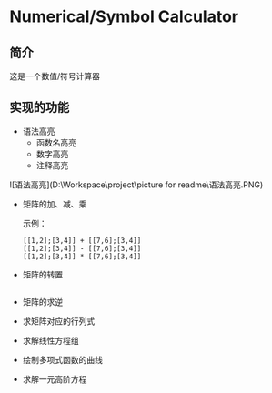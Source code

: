 # Numerical/Symbol Calculator

## 简介

这是一个数值/符号计算器



## 实现的功能

* 语法高亮
    * 函数名高亮
    * 数字高亮
    * 注释高亮

![语法高亮](D:\Workspace\project\picture for readme\语法高亮.PNG)



* 矩阵的加、减、乘

  示例：

  ```
  [[1,2];[3,4]] + [[7,6];[3,4]]
  [[1,2];[3,4]] - [[7,6];[3,4]]
  [[1,2];[3,4]] * [[7,6];[3,4]]
  ```

  



* 矩阵的转置

```

```







* 矩阵的求逆



* 求矩阵对应的行列式



* 求解线性方程组



* 绘制多项式函数的曲线



* 求解一元高阶方程

